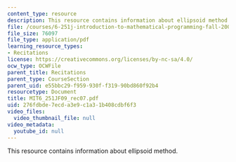 ```yaml
---
content_type: resource
description: This resource contains information about ellipsoid method.
file: /courses/6-251j-introduction-to-mathematical-programming-fall-2009/276fdbde7ecda3e9c1a31b408cdbf6f3_MIT6_251JF09_rec07.pdf
file_size: 76097
file_type: application/pdf
learning_resource_types:
- Recitations
license: https://creativecommons.org/licenses/by-nc-sa/4.0/
ocw_type: OCWFile
parent_title: Recitations
parent_type: CourseSection
parent_uid: e55bbc29-f959-930f-f319-90bd860f92b4
resourcetype: Document
title: MIT6_251JF09_rec07.pdf
uid: 276fdbde-7ecd-a3e9-c1a3-1b408cdbf6f3
video_files:
  video_thumbnail_file: null
video_metadata:
  youtube_id: null
---
```

This resource contains information about ellipsoid method.